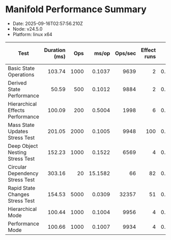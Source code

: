 # Manifold Performance Summary

- Date: 2025-09-16T02:57:56.210Z
- Node: v24.5.0
- Platform: linux x64

| Test | Duration (ms) | Ops | ms/op | Ops/sec | Effect runs | Avg (ms) | Med (ms) | P95 (ms) | P99 (ms) | Min/Max (ms) | CPU u/s (ms) | Mem start/end/Δ (MB) | GC? |
|---|---:|---:|---:|---:|---:|---:|---:|---:|---:|---:|---:|---:|:--:|
| Basic State Operations | 103.74 | 1000 | 0.1037 | 9639 | 2 | 0.0468 | 0.0139 | 0.0139 | 0.0139 | 0.0139/0.0797 | 4.7/0.2 | 37.22/37.86/0.63 |  |
| Derived State Performance | 50.59 | 500 | 0.1012 | 9884 | 2 | 0.0074 | 0.0015 | 0.0015 | 0.0015 | 0.0015/0.0134 | 0.9/0.0 | 38.02/38.20/0.18 |  |
| Hierarchical Effects Performance | 100.09 | 200 | 0.5004 | 1998 | 6 | 0.0077 | 0.0053 | 0.0082 | 0.0082 | 0.0023/0.0224 | 0.7/0.0 | 38.29/38.39/0.10 |  |
| Mass State Updates Stress Test | 201.05 | 2000 | 0.1005 | 9948 | 100 | 0.0012 | 0.0009 | 0.0023 | 0.0045 | 0.0005/0.0242 | 2.1/0.2 | 38.52/39.19/0.66 |  |
| Deep Object Nesting Stress Test | 152.23 | 1000 | 0.1522 | 6569 | 4 | 0.0160 | 0.0056 | 0.0163 | 0.0163 | 0.0028/0.0393 | 3.1/0.0 | 39.29/40.93/1.64 |  |
| Circular Dependency Stress Test | 303.16 | 20 | 15.1582 | 66 | 82 | 0.0020 | 0.0011 | 0.0043 | 0.0095 | 0.0004/0.0292 | 2.5/0.2 | 41.05/41.40/0.35 |  |
| Rapid State Changes Stress Test | 154.53 | 5000 | 0.0309 | 32357 | 51 | 0.0015 | 0.0006 | 0.0024 | 0.0059 | 0.0005/0.0273 | 3.7/0.0 | 41.50/43.21/1.71 |  |
| Hierarchical Mode | 100.44 | 1000 | 0.1004 | 9956 | 4 | 0.0107 | 0.0030 | 0.0033 | 0.0033 | 0.0002/0.0364 | 1.3/0.0 | 46.25/45.99/-0.27 |  |
| Performance Mode | 100.66 | 1000 | 0.1007 | 9934 | 4 | 0.0229 | 0.0038 | 0.0067 | 0.0067 | 0.0002/0.0808 | 4.9/0.0 | 46.01/46.10/0.09 |  |

